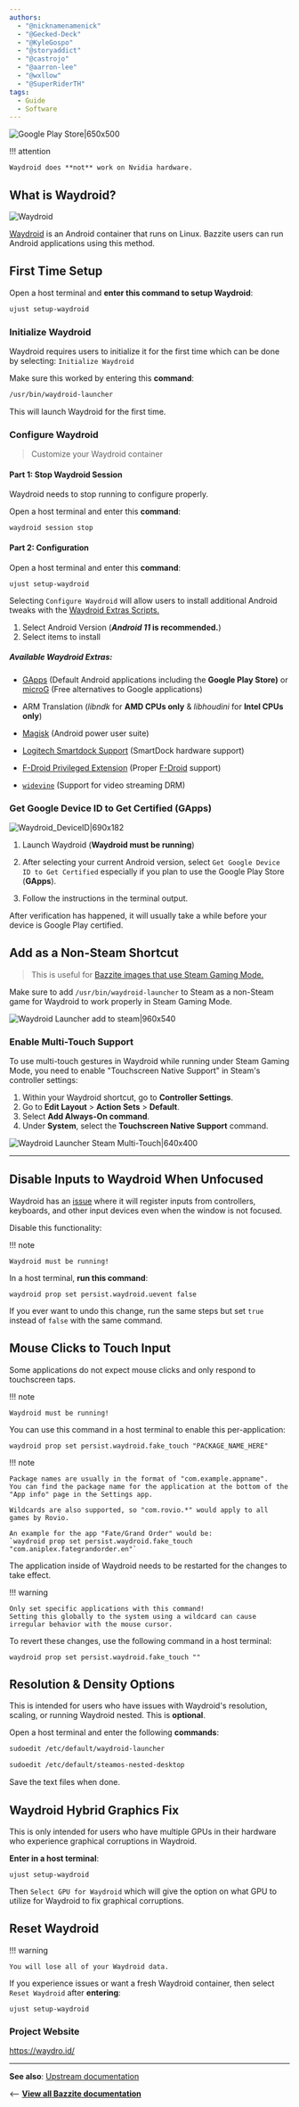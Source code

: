 ```yaml
---
authors:
  - "@nicknamenamenick"
  - "@Gecked-Deck"
  - "@KyleGospo"
  - "@storyaddict"
  - "@castrojo"
  - "@aarron-lee"
  - "@wxllow"
  - "@SuperRiderTH"
tags:
  - Guide
  - Software
---
```


<!-- ANCHOR: METADATA -->
<!--{"url_discourse": "https://universal-blue.discourse.group/docs?topic=32", "fetched_at": "2024-09-03 16:43:06.740654+00:00"}-->
<!-- ANCHOR_END: METADATA -->

![Google Play Store|650x500](../img/Google_Play_Store.jpeg)

!!! attention
    
    Waydroid does **not** work on Nvidia hardware.

## What is Waydroid?

![Waydroid](../img/Waydroid.jpeg)

[Waydroid](https://waydro.id/) is an Android container that runs on Linux. Bazzite users can run Android applications using this method.

## First Time Setup

Open a host terminal and **enter this command to setup Waydroid**:

```bash
ujust setup-waydroid
```

### Initialize Waydroid

Waydroid requires users to initialize it for the first time which can be done by selecting:
`Initialize Waydroid`

Make sure this worked by entering this **command**:

```bash
/usr/bin/waydroid-launcher
```

This will launch Waydroid for the first time.

### Configure Waydroid

> Customize your Waydroid container

#### Part 1: Stop Waydroid Session

Waydroid needs to stop running to configure properly.

Open a host terminal and enter this **command**:

```command
waydroid session stop
```

#### Part 2: Configuration

Open a host terminal and enter this **command**:

```
ujust setup-waydroid
```

Selecting `Configure Waydroid` will allow users to install additional Android tweaks with the [Waydroid Extras Scripts.](https://github.com/casualsnek/waydroid_script#waydroid-extras-script)

1. Select Android Version (**_Android 11_ is recommended.**)
2. Select items to install

##### Available Waydroid Extras:

- [GApps](https://github.com/opengapps/opengapps/wiki/FAQ) (Default Android applications including the **Google Play Store)** or [microG](https://microg.org/) (Free alternatives to Google applications)

- ARM Translation (_libndk_ for **AMD CPUs only** & _libhoudini_ for **Intel CPUs only**)

- [Magisk](https://github.com/topjohnwu/Magisk) (Android power user suite)

- [Logitech Smartdock Support](https://support.logi.com/hc/en-us/articles/360023201574-What-is-SmartDock) (SmartDock hardware support)

- [F-Droid Privileged Extension](https://f-droid.org/packages/org.fdroid.fdroid.privileged/) (Proper [F-Droid](https://f-droid.org/en/packages/) support)

- [`widevine`](https://widevine.com/) (Support for video streaming DRM)

### Get Google Device ID to Get Certified (**GApps**)

![Waydroid_DeviceID|690x182](../img/Waydroid_DeviceID.png)

1. Launch Waydroid
   (**Waydroid must be running**)

2. After selecting your current Android version, select `Get Google Device ID to Get Certified` especially if you plan to use the Google Play Store (**GApps**).

3. Follow the instructions in the terminal output.

After verification has happened, it will usually take a while before your device is Google Play certified.

## Add as a Non-Steam Shortcut

> This is useful for [Bazzite images that use Steam Gaming Mode.](../Handheld_and_HTPC_edition/Steam_Gaming_Mode.md)

Make sure to add `/usr/bin/waydroid-launcher` to Steam as a non-Steam game for Waydroid to work properly in Steam Gaming Mode.

![Waydroid Launcher add to steam|960x540](../img/waydroid_launcher_add_to_steam.jpg)

### Enable Multi-Touch Support

To use multi-touch gestures in Waydroid while running under Steam Gaming Mode, you need to enable "Touchscreen Native Support" in Steam's controller settings:

1. Within your Waydroid shortcut, go to **Controller Settings**.
2. Go to **Edit Layout** > **Action Sets** > **Default**.
3. Select **Add Always-On command**.
4. Under **System**, select the **Touchscreen Native Support** command.

![Waydroid Launcher Steam Multi-Touch|640x400](../img/waydroid_launcher_steam_multitouch.jpg)

<hr>

## Disable Inputs to Waydroid When Unfocused

Waydroid has an [issue](https://github.com/waydroid/waydroid/issues/135) where it will register inputs from controllers, keyboards, and other input devices even when the window is not focused.

Disable this functionality:

!!! note
    
    Waydroid must be running!

In a host terminal, **run this command**:

```command
waydroid prop set persist.waydroid.uevent false
```

If you ever want to undo this change, run the same steps but set `true` instead of `false` with the same command.

## Mouse Clicks to Touch Input

Some applications do not expect mouse clicks and only respond to touchscreen taps.

!!! note
    
    Waydroid must be running!

You can use this command in a host terminal to enable this per-application:

```command
waydroid prop set persist.waydroid.fake_touch "PACKAGE_NAME_HERE"
```

!!! note
    
    Package names are usually in the format of "com.example.appname".
    You can find the package name for the application at the bottom of the "App info" page in the Settings app.
    
    Wildcards are also supported, so "com.rovio.*" would apply to all games by Rovio.

    An example for the app "Fate/Grand Order" would be:
    `waydroid prop set persist.waydroid.fake_touch "com.aniplex.fategrandorder.en"`

The application inside of Waydroid needs to be restarted for the changes to take effect.

!!! warning

    Only set specific applications with this command!
    Setting this globally to the system using a wildcard can cause irregular behavior with the mouse cursor.

To revert these changes, use the following command in a host terminal:

```command
waydroid prop set persist.waydroid.fake_touch ""
```

## Resolution & Density Options

This is intended for users who have issues with Waydroid's resolution, scaling, or running Waydroid nested. This is **optional**.

Open a host terminal and enter the following **commands**:

```bash
sudoedit /etc/default/waydroid-launcher
```

```bash
sudoedit /etc/default/steamos-nested-desktop
```

Save the text files when done.

## Waydroid Hybrid Graphics Fix

This is only intended for users who have multiple GPUs in their hardware who experience graphical corruptions in Waydroid.

**Enter in a host terminal**:

```
ujust setup-waydroid
```

Then `Select GPU for Waydroid` which will give the option on what GPU to utilize for Waydroid to fix graphical corruptions.

## Reset Waydroid

!!! warning
    
    You will lose all of your Waydroid data.

If you experience issues or want a fresh Waydroid container, then select `Reset Waydroid` after **entering**:

```
ujust setup-waydroid
```

### Project Website

https://waydro.id/

<hr>

**See also**: [Upstream documentation](https://docs.waydro.id/)

<-- [**View all Bazzite documentation**](../index.md)
